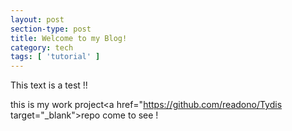 ```yaml
---
layout: post
section-type: post
title: Welcome to my Blog!
category: tech
tags: [ 'tutorial' ]
---
```


This text is a test !!

this is my work project<a href="https://github.com/readono/Tydis target="\_blank">repo</a> come to see !
